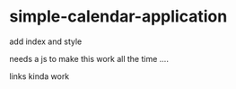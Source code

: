 # simple-calendar-application

add index and style


needs a js to make this work all the time ....

links kinda work 